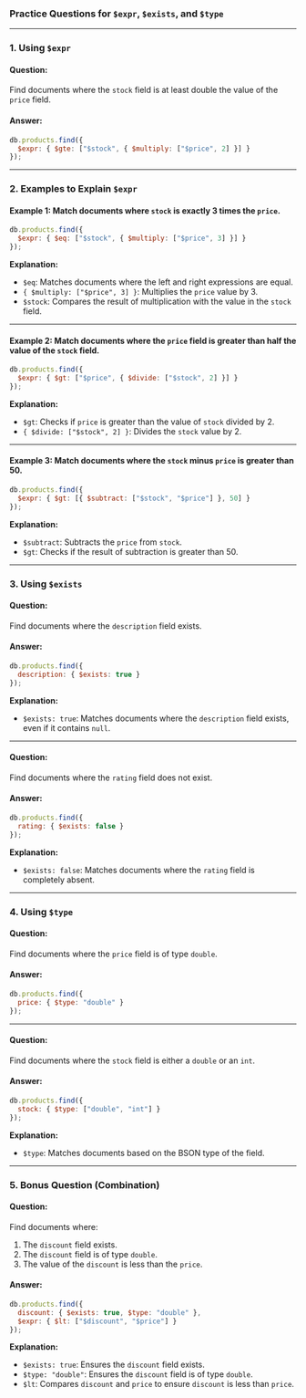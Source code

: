 
### **Practice Questions for `$expr`, `$exists`, and `$type`**

---

### **1. Using `$expr`**

#### **Question:**
Find documents where the `stock` field is at least double the value of the `price` field.

#### **Answer:**
```javascript
db.products.find({
  $expr: { $gte: ["$stock", { $multiply: ["$price", 2] }] }
});
```

---

### **2. Examples to Explain `$expr`**

#### **Example 1:** Match documents where `stock` is exactly 3 times the `price`.

```javascript
db.products.find({
  $expr: { $eq: ["$stock", { $multiply: ["$price", 3] }] }
});
```

**Explanation:**
- `$eq`: Matches documents where the left and right expressions are equal.
- `{ $multiply: ["$price", 3] }`: Multiplies the `price` value by 3.
- `$stock`: Compares the result of multiplication with the value in the `stock` field.

---

#### **Example 2:** Match documents where the `price` field is greater than half the value of the `stock` field.

```javascript
db.products.find({
  $expr: { $gt: ["$price", { $divide: ["$stock", 2] }] }
});
```

**Explanation:**
- `$gt`: Checks if `price` is greater than the value of `stock` divided by 2.
- `{ $divide: ["$stock", 2] }`: Divides the `stock` value by 2.

---

#### **Example 3:** Match documents where the `stock` minus `price` is greater than 50.

```javascript
db.products.find({
  $expr: { $gt: [{ $subtract: ["$stock", "$price"] }, 50] }
});
```

**Explanation:**
- `$subtract`: Subtracts the `price` from `stock`.
- `$gt`: Checks if the result of subtraction is greater than 50.

---

### **3. Using `$exists`**

#### **Question:**
Find documents where the `description` field exists.

#### **Answer:**
```javascript
db.products.find({
  description: { $exists: true }
});
```

**Explanation:**
- `$exists: true`: Matches documents where the `description` field exists, even if it contains `null`.

---

#### **Question:**
Find documents where the `rating` field does not exist.

#### **Answer:**
```javascript
db.products.find({
  rating: { $exists: false }
});
```

**Explanation:**
- `$exists: false`: Matches documents where the `rating` field is completely absent.

---

### **4. Using `$type`**

#### **Question:**
Find documents where the `price` field is of type `double`.

#### **Answer:**
```javascript
db.products.find({
  price: { $type: "double" }
});
```

---

#### **Question:**
Find documents where the `stock` field is either a `double` or an `int`.

#### **Answer:**
```javascript
db.products.find({
  stock: { $type: ["double", "int"] }
});
```

**Explanation:**
- `$type`: Matches documents based on the BSON type of the field.

---

### **5. Bonus Question (Combination)**

#### **Question:**
Find documents where:
1. The `discount` field exists.
2. The `discount` field is of type `double`.
3. The value of the `discount` is less than the `price`.

#### **Answer:**
```javascript
db.products.find({
  discount: { $exists: true, $type: "double" },
  $expr: { $lt: ["$discount", "$price"] }
});
```

**Explanation:**
- `$exists: true`: Ensures the `discount` field exists.
- `$type: "double"`: Ensures the `discount` field is of type `double`.
- `$lt`: Compares `discount` and `price` to ensure `discount` is less than `price`.

